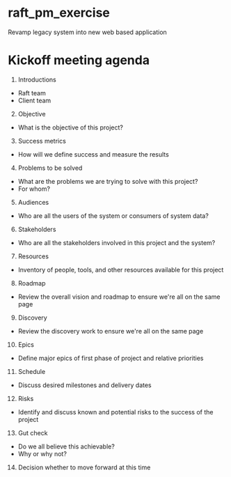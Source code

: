 # raft_pm_exercise
Revamp legacy system into new web based application

# Kickoff meeting agenda

1. Introductions
- Raft team
- Client team

2. Objective
- What is the objective of this project?

3. Success metrics
- How will we define success and measure the results

4. Problems to be solved
- What are the problems we are trying to solve with this project?
- For whom?

5. Audiences
- Who are all the users of the system or consumers of system data?

6. Stakeholders
- Who are all the stakeholders involved in this project and the system?

7. Resources
- Inventory of people, tools, and other resources available for this project

8. Roadmap
- Review the overall vision and roadmap to ensure we're all on the same page

9. Discovery
- Review the discovery work to ensure we're all on the same page

10. Epics
- Define major epics of first phase of project and relative priorities

11. Schedule
- Discuss desired milestones and delivery dates

12. Risks
- Identify and discuss known and potential risks to the success of the project

13. Gut check
- Do we all believe this achievable?
- Why or why not?

14. Decision whether to move forward at this time

